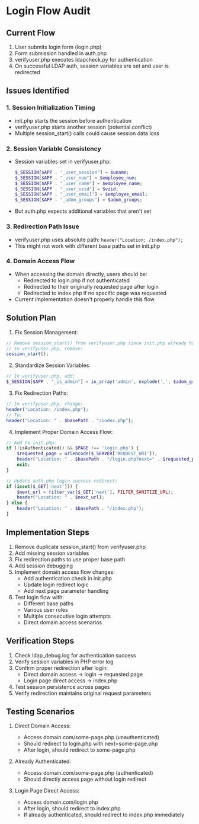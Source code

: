 # Login Flow Audit

## Current Flow
1. User submits login form (login.php)
2. Form submission handled in auth.php
3. verifyuser.php executes ldapcheck.py for authentication
4. On successful LDAP auth, session variables are set and user is redirected

## Issues Identified

### 1. Session Initialization Timing
- init.php starts the session before authentication
- verifyuser.php starts another session (potential conflict)
- Multiple session_start() calls could cause session data loss

### 2. Session Variable Consistency
- Session variables set in verifyuser.php:
  ```php
  $_SESSION[$APP . "_user_session"] = $uname;
  $_SESSION[$APP . "_user_num"] = $employee_num;
  $_SESSION[$APP . "_user_name"] = $employee_name;
  $_SESSION[$APP . "_user_vzid"] = $vzid;
  $_SESSION[$APP . "_user_email"] = $employee_email;
  $_SESSION[$APP . "_adom_groups"] = $adom_groups;
  ```
- But auth.php expects additional variables that aren't set

### 3. Redirection Path Issue
- verifyuser.php uses absolute path: `header("Location: /index.php");`
- This might not work with different base paths set in init.php

### 4. Domain Access Flow
- When accessing the domain directly, users should be:
  - Redirected to login.php if not authenticated
  - Redirected to their originally requested page after login
  - Redirected to index.php if no specific page was requested
- Current implementation doesn't properly handle this flow

## Solution Plan

1. Fix Session Management:
```php
// Remove session_start() from verifyuser.php since init.php already handles it
// In verifyuser.php, remove:
session_start();
```

2. Standardize Session Variables:
```php
// In verifyuser.php, add:
$_SESSION[$APP . "_is_admin"] = in_array('admin', explode(',', $adom_groups));
```

3. Fix Redirection Paths:
```php
// In verifyuser.php, change:
header("Location: /index.php");
// To:
header("Location: " . $basePath . "/index.php");
```

4. Implement Proper Domain Access Flow:
```php
// Add to init.php:
if (!isAuthenticated() && $PAGE !== 'login.php') {
    $requested_page = urlencode($_SERVER['REQUEST_URI']);
    header("Location: " . $basePath . "/login.php?next=" . $requested_page);
    exit;
}

// Update auth.php login success redirect:
if (isset($_GET['next'])) {
    $next_url = filter_var($_GET['next'], FILTER_SANITIZE_URL);
    header("Location: " . $next_url);
} else {
    header("Location: " . $basePath . "/index.php");
}
```

## Implementation Steps

1. Remove duplicate session_start() from verifyuser.php
2. Add missing session variables
3. Fix redirection paths to use proper base path
4. Add session debugging
5. Implement domain access flow changes:
   - Add authentication check in init.php
   - Update login redirect logic
   - Add next page parameter handling
6. Test login flow with:
   - Different base paths
   - Various user roles
   - Multiple consecutive login attempts
   - Direct domain access scenarios

## Verification Steps

1. Check ldap_debug.log for authentication success
2. Verify session variables in PHP error log
3. Confirm proper redirection after login:
   - Direct domain access → login → requested page
   - Login page direct access → index.php
4. Test session persistence across pages
5. Verify redirection maintains original request parameters

## Testing Scenarios

1. Direct Domain Access:
   - Access domain.com/some-page.php (unauthenticated)
   - Should redirect to login.php with next=some-page.php
   - After login, should redirect to some-page.php

2. Already Authenticated:
   - Access domain.com/some-page.php (authenticated)
   - Should directly access page without login redirect

3. Login Page Direct Access:
   - Access domain.com/login.php
   - After login, should redirect to index.php
   - If already authenticated, should redirect to index.php immediately
